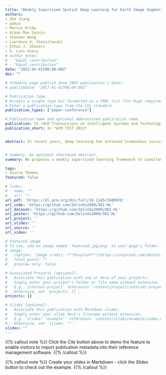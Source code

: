 ```yaml
---
title: "Weakly Supervised Spatial Deep Learning for Earth Image Segmentation Based on Imperfect Polyline Labels"
authors:
- Zhe Jiang
- admin
- Marcus Kriby
- Arpan Man Sainju
- Shaowen Wang
- Lawrence V. Stanislawski
- Ethan J. Shavers
- E. Lynn Usery
# author_notes:
# - "Equal contribution"
# - "Equal contribution"
date: "2022-04-01T00:00:00Z"
doi: ""

# Schedule page publish date (NOT publication's date).
# publishDate: "2017-01-01T00:00:00Z"

# Publication type.
# Accepts a single type but formatted as a YAML list (for Hugo requirements).
# Enter a publication type from the CSL standard.
publication_types: ["paper-conference"]

# Publication name and optional abbreviated publication name.
publication: In *ACM Transactions on Intelligent Systems and Technology*
publication_short: In *ACM TIST 2022* 


abstract: In recent years, deep learning has achieved tremendous success in image segmentation for computer vision applications. The performance of these models heavily relies on the availability of large-scale high-quality training labels (e.g., PASCAL VOC 2012). Unfortunately, such large-scale high-quality training data are often unavailable in many real-world spatial or spatiotemporal problems in earth science and remote sensing (e.g., mapping the nationwide river streams for water resource management). Although extensive efforts have been made to reduce the reliance on labeled data (e.g., semi-supervised or unsupervised learning, few-shot learning), the complex nature of geographic data such as spatial heterogeneity still requires sufficient training labels when transferring a pre-trained model from one region to another. On the other hand, it is often much easier to collect lower-quality training labels with imperfect alignment with earth imagery pixels (e.g., through interpreting coarse imagery by non-expert volunteers). However, directly training a deep neural network on imperfect labels with geometric annotation errors could significantly impact model performance. Existing research that overcomes imperfect training labels either focuses on errors in label class semantics or characterizes label location errors at the pixel level. These methods do not fully incorporate the geometric properties of label location errors in the vector representation. To fill the gap, this article proposes a weakly supervised learning framework to simultaneously update deep learning model parameters and infer hidden true vector label locations. Specifically, we model label location errors in the vector representation to partially reserve geometric properties (e.g., spatial contiguity within line segments). Evaluations on real-world datasets in the National Hydrography Dataset (NHD) refinement application illustrate that the proposed framework outperforms baseline methods in classification accuracy.


# Summary. An optional shortened abstract.
summary: We proposes a weakly supervised learning framework to simultaneously update deep learning model parameters and infer hidden true vector label locations.

tags:
- Source Themes
featured: false

# links:
# - name: ""
#   url: ""
url_pdf: 'https://dl.acm.org/doi/full/10.1145/3480970'
url_code: 'https://github.com/ZelinXu2000/SKI-HL'
url_dataset: 'https://github.com/ZelinXu2000/SKI-HL'
url_poster: 'https://github.com/ZelinXu2000/SKI-HL'
url_project: ''
url_slides: ''
url_source: ''
url_video: ''

# Featured image
# To use, add an image named `featured.jpg/png` to your page's folder. 
# image:
#   caption: 'Image credit: [**Unsplash**](https://unsplash.com/photos/jdD8gXaTZsc)'
#   focal_point: ""
#   preview_only: false

# Associated Projects (optional).
#   Associate this publication with one or more of your projects.
#   Simply enter your project's folder or file name without extension.
#   E.g. `internal-project` references `content/project/internal-project/index.md`.
#   Otherwise, set `projects: []`.
projects: []

# Slides (optional).
#   Associate this publication with Markdown slides.
#   Simply enter your slide deck's filename without extension.
#   E.g. `slides: "example"` references `content/slides/example/index.md`.
#   Otherwise, set `slides: ""`.
slides: ""
---
```


{{% callout note %}}
Click the *Cite* button above to demo the feature to enable visitors to import publication metadata into their reference management software.
{{% /callout %}}

{{% callout note %}}
Create your slides in Markdown - click the *Slides* button to check out the example.
{{% /callout %}}

<!-- Add the publication's **full text** or **supplementary notes** here. You can use rich formatting such as including [code, math, and images](https://wowchemy.com/docs/content/writing-markdown-latex/). -->
